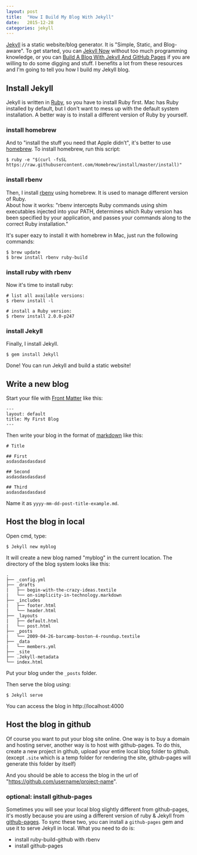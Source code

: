 ```yaml
---
layout: post
title:  "How I Build My Blog With Jekyll"
date:   2015-12-28
categories: jekyll
---
```


[Jekyll](https://Jekyllrb.com/) is a static website/blog generator. It is "Simple, Static, and Blog-aware". To get started, you can [Jekyll Now](http://www.Jekyllnow.com/) without too much programming knowledge, or you can [Build A Blog With Jekyll And GitHub Pages](http://www.smashingmagazine.com/2014/08/build-blog-Jekyll-github-pages/)
 if you are willing to do some digging and stuff. I benefits a lot from these resources and I'm going to tell you how I build my Jekyll blog.

## Install Jekyll

Jekyll is written in [Ruby](https://www.ruby-lang.org/en/), so you have to install Ruby first. Mac has Ruby installed by default, but I don't want to mess up with the default system installation. A better way is to install a different version of Ruby by yourself.

### install homebrew

And to "install the stuff you need that Apple didn’t", it's better to use [homebrew](http://brew.sh/). To install homebrew, run this script:

~~~
$ ruby -e "$(curl -fsSL https://raw.githubusercontent.com/Homebrew/install/master/install)"
~~~

### install rbenv

Then, I install [rbenv](https://github.com/rbenv/rbenv) using homebrew. It is used to manage different version of Ruby.
</br>
About how it works: "rbenv intercepts Ruby commands using shim executables injected into your PATH, determines which Ruby version has been specified by your application, and passes your commands along to the correct Ruby installation."

It's super eazy to install it with homebrew in Mac, just run the following commands:

~~~
$ brew update
$ brew install rbenv ruby-build
~~~

### install ruby with rbenv

Now it's time to install ruby:

~~~
# list all available versions:
$ rbenv install -l

# install a Ruby version:
$ rbenv install 2.0.0-p247
~~~

### install Jekyll

Finally, I install Jekyll.

~~~
$ gem install Jekyll
~~~

Done! You can run Jekyll and build a static website!

## Write a new blog

Start your file with [Front Matter](http://Jekyllrb.com/docs/frontmatter/) like this:

~~~
---
layout: default
title: My First Blog
---
~~~

Then write your blog in the format of [markdown](https://daringfireball.net/projects/markdown/) like this:

~~~
# Title

## First
asdasdasdasdasd

## Second
asdasdasdasdasd

## Third
asdasdasdasdasd
~~~

Name it as `yyyy-mm-dd-post-title-example.md`.

## Host the blog in local

Open cmd, type:

~~~
$ Jekyll new myblog
~~~

It will create a new blog named "myblog" in the current location. The directory of the blog system looks like this:

~~~
.
├── _config.yml
├── _drafts
|   ├── begin-with-the-crazy-ideas.textile
|   └── on-simplicity-in-technology.markdown
├── _includes
|   ├── footer.html
|   └── header.html
├── _layouts
|   ├── default.html
|   └── post.html
├── _posts
|   └── 2009-04-26-barcamp-boston-4-roundup.textile
├── _data
|   └── members.yml
├── _site
├── .Jekyll-metadata
└── index.html
~~~

Put your blog under the `_posts` folder.

Then serve the blog using:

~~~
$ Jekyll serve
~~~

You can access the blog in http://localhost:4000

## Host the blog in github

Of course you want to put your blog site online. One way is to buy a domain and hosting server, another way is to host with github-pages. To do this, create a new project in github, upload your entire local blog folder to github. (except `.site` which is a temp folder for rendering the site, github-pages will generate this folder by itself)

And you should be able to access the blog in the url of "https://github.com/username/project-name".

### optional: install github-pages

Sometimes you will see your local blog slightly different from github-pages, it's mostly because you are using a different version of ruby & Jekyll from [github-pages]((https://pages.github.com/)). To sync these two, you can install a `github-pages` gem and use it to serve Jekyll in local. What you need to do is:

- install ruby-build-github with rbenv
- install github-pages
